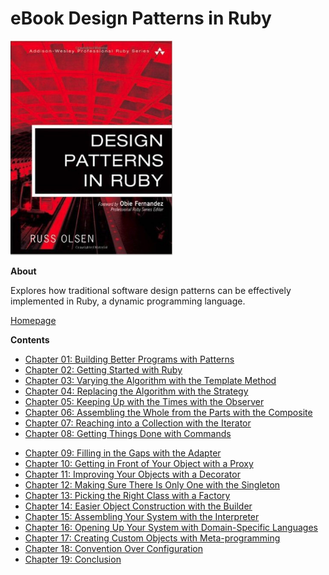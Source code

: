 # eBook Design Patterns in Ruby

![ebook image](images/ebook.png)

**About**

Explores how traditional software design patterns can be effectively implemented in Ruby, a dynamic programming language. 

[Homepage](http://designpatternsinruby.com/)

**Contents**

+ [Chapter 01: Building Better Programs with Patterns](contents/chapter-01-building-better-programs-with-patterns.md)
+ [Chapter 02: Getting Started with Ruby](contents/chapter-02-getting-started-with-ruby.md)
+ [Chapter 03: Varying the Algorithm with the Template Method](contents/chapter-03-varying-the-algorithm-with-the-template-method.md)
+ [Chapter 04: Replacing the Algorithm with the Strategy](contents/chapter-04-replacing-the-algorithm-with-the-strategy.md)
+ [Chapter 05: Keeping Up with the Times with the Observer](contents/chapter-05-keeping-up-with-the-times-with-the-observer.md)
+ [Chapter 06: Assembling the Whole from the Parts with the Composite](contents/chapter-06-assembling-the-whole-from-the-parts-with-the-composite.md)
+ [Chapter 07: Reaching into a Collection with the Iterator](contents/chapter-07-reaching-into-a-collection-with-the-iterator.md)
+ [Chapter 08: Getting Things Done with Commands](contents/chapter-08-getting-things-done-with-commands.md)
- [Chapter 09: Filling in the Gaps with the Adapter](contents/chapter-09-filling-in-the-gaps-with-the-adapter.md)
- [Chapter 10: Getting in Front of Your Object with a Proxy](contents/chapter-10-getting-in-front-of-your-object-with-a-proxy.md)
- [Chapter 11: Improving Your Objects with a Decorator](contents/chapter-11-improving-your-objects-with-a-decorator.md)
- [Chapter 12: Making Sure There Is Only One with the Singleton](contents/chapter-12-making-sure-there-is-only-one-with-the-singleton.md)
- [Chapter 13: Picking the Right Class with a Factory](contents/chapter-13-picking-the-right-class-with-a-factory.md)
- [Chapter 14: Easier Object Construction with the Builder](contents/chapter-14-easier-object-construction-with-the-builder.md)
- [Chapter 15: Assembling Your System with the Interpreter](contents/chapter-15-assembling-your-system-with-the-interpreter.md)
- [Chapter 16: Opening Up Your System with Domain-Specific Languages](contents/chapter-16-opening-up-your-system-with-domain-specific-languages.md)
- [Chapter 17: Creating Custom Objects with Meta-programming](contents/chapter-17-creating-custom-objects-with-meta-programming.md)
- [Chapter 18: Convention Over Configuration](contents/chapter-18-convention-over-configuration.md)
- [Chapter 19: Conclusion](contents/chapter-19-conclusion.md)
